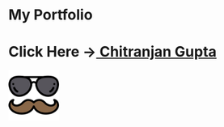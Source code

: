 # My Portfolio
<h1>Click Here -><a href="https://chitranjan806.github.io"> Chitranjan Gupta </a></h1>
<img src="/assets/img/sunglasses.png" width="100" height="100"/>
